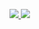<a href="https://www.instagram.com/kyuuuuuuuuu_m/?next=%2F" target="_blank"><img src="https://img.shields.io/badge/Instagram-E4405F?style=for-the-badge&logo=Instagram&logoColor=white">
<a href="www.linkedin.com/in/kyumin-hwang-4b579a165
" target="_blank"><img src="https://img.shields.io/badge/linkedin-0A66C2?style=for-the-badge&logo=LinkedIn&logoColor=white">
